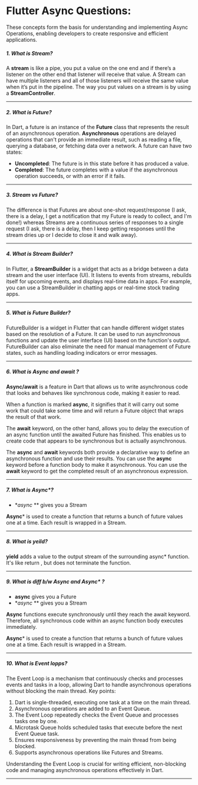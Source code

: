 # Flutter Async Questions:

These concepts form the basis for understanding and implementing Async Operations, enabling developers to create responsive and efficient applications.

##### 1. What is Stream?
A **stream** is like a pipe, you put a value on the one end and if there’s a listener on the other end that listener will receive that value. A Stream can have multiple listeners and all of those listeners will receive the same value when it’s put in the pipeline. The way you put values on a stream is by using a **StreamController**.

--------

##### 2. What is Future?
In Dart, a future is an instance of the **Future** class that represents the result of an asynchronous operation. **Asynchronous** operations are delayed operations that can't provide an immediate result, such as reading a file, querying a database, or fetching data over a network. A future can have two states:
- **Uncompleted**: The future is in this state before it has produced a value.
- **Completed**: The future completes with a value if the asynchronous operation succeeds, or with an error if it fails. 

--------

##### 3. Stream vs Future?
The difference is that Futures are about one-shot request/response (I ask, there is a delay, I get a notification that my Future is ready to collect, and I'm done!) whereas Streams are a continuous series of responses to a single request (I ask, there is a delay, then I keep getting responses until the stream dries up or I decide to close it and walk away).

--------

##### 4. What is Stream Builder?
In Flutter, a **StreamBuilder** is a widget that acts as a bridge between a data stream and the user interface (UI). It listens to events from streams, rebuilds itself for upcoming events, and displays real-time data in apps. For example, you can use a StreamBuilder in chatting apps or real-time stock trading apps.

--------

##### 5. What is Future Builder?
 FutureBuilder is a widget in Flutter that can handle different widget states based on the resolution of a Future. It can be used to run asynchronous functions and update the user interface (UI) based on the function's output. FutureBuilder can also eliminate the need for manual management of Future states, such as handling loading indicators or error messages.

--------

##### 6. What is Async and await ?
**Async/await** is a feature in Dart that allows us to write asynchronous code that looks and behaves like synchronous code, making it easier to read.

When a function is marked **async**, it signifies that it will carry out some work that could take some time and will return a Future object that wraps the result of that work.

The **await** keyword, on the other hand, allows you to delay the execution of an async function until the awaited Future has finished. This enables us to create code that appears to be synchronous but is actually asynchronous.

The **async** and **await** keywords both provide a declarative way to define an asynchronous function and use their results. You can use the **async** keyword before a function body to make it asynchronous. You can use the **await** keyword to get the completed result of an asynchronous expression.

--------

##### 7. What is Async*?
- **async* ** gives you a Stream

**Async*** is used to create a function that returns a bunch of future values one at a time. Each result is wrapped in a Stream.

--------

##### 8. What is yeild?
**yield** adds a value to the output stream of the surrounding async* function. It's like return , but does not terminate the function.

--------

##### 9. What is diff b/w  Async and Async* ?
- **async** gives you a Future
- **async* ** gives you a Stream

**Async** functions execute synchronously until they reach the await keyword. Therefore, all synchronous code within an async function body executes immediately. 

**Async*** is used to create a function that returns a bunch of future values one at a time. Each result is wrapped in a Stream.

--------

##### 10. What is Event lopps?

The Event Loop is a mechanism that continuously checks and processes events and tasks in a loop, allowing Dart to handle asynchronous operations without blocking the main thread.
Key points:

1. Dart is single-threaded, executing one task at a time on the main thread.
2. Asynchronous operations are added to an Event Queue.
3. The Event Loop repeatedly checks the Event Queue and processes tasks one by one.
4. Microtask Queue holds scheduled tasks that execute before the next Event Queue task.
5. Ensures responsiveness by preventing the main thread from being blocked.
6. Supports asynchronous operations like Futures and Streams.

Understanding the Event Loop is crucial for writing efficient, non-blocking code and managing asynchronous operations effectively in Dart.

--------




